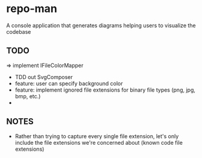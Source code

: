 # repo-man

A console application that generates diagrams helping users to visualize the codebase

## TODO
=> implement IFileColorMapper
* TDD out SvgComposer 
* feature: user can specify background color
* feature: implement ignored file extensions for binary file types (png, jpg, bmp, etc.)
* 

## NOTES
* Rather than trying to capture every single file extension, let's only include the file extensions we're concerned about (known code file extensions)
